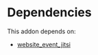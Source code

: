 # Dependencies

This addon depends on:

- [website_event_jitsi](https://github.com/bringout/oca-ocb-website/tree/bd6600a1205eb4c26e7f290fe92240c883985125/odoo-bringout-oca-ocb-website_event_jitsi)
